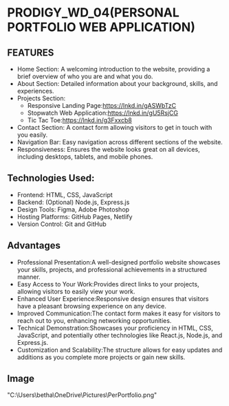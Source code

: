 # PRODIGY_WD_04(PERSONAL PORTFOLIO WEB APPLICATION)
## FEATURES
* Home Section: A welcoming introduction to the website, providing a brief overview of who you are and what you do.
* About Section: Detailed information about your background, skills, and experiences.
* Projects Section:
  * Responsive Landing Page:https://lnkd.in/gASWbTzC
  * Stopwatch Web Application:https://lnkd.in/gU5RsjCG
  * Tic Tac Toe:https://lnkd.in/g3Fxxcb8
* Contact Section: A contact form allowing visitors to get in touch with you easily.
* Navigation Bar: Easy navigation across different sections of the website.
* Responsiveness: Ensures the website looks great on all devices, including desktops, tablets, and mobile phones.
## Technologies Used:
* Frontend: HTML, CSS, JavaScript
* Backend: (Optional) Node.js, Express.js
* Design Tools: Figma, Adobe Photoshop
* Hosting Platforms: GitHub Pages, Netlify
* Version Control: Git and GitHub

## Advantages
* Professional Presentation:A well-designed portfolio website showcases your skills, projects, and professional achievements in a structured manner.
* Easy Access to Your Work:Provides direct links to your projects, allowing visitors to easily view your work.
* Enhanced User Experience:Responsive design ensures that visitors have a pleasant browsing experience on any device.
* Improved Communication:The contact form makes it easy for visitors to reach out to you, enhancing networking opportunities.
* Technical Demonstration:Showcases your proficiency in HTML, CSS, JavaScript, and potentially other technologies like React.js, Node.js, and Express.js.
* Customization and Scalability:The structure allows for easy updates and additions as you complete more projects or gain new skills.

## Image
"C:\Users\betha\OneDrive\Pictures\PerPortfolio.png"










